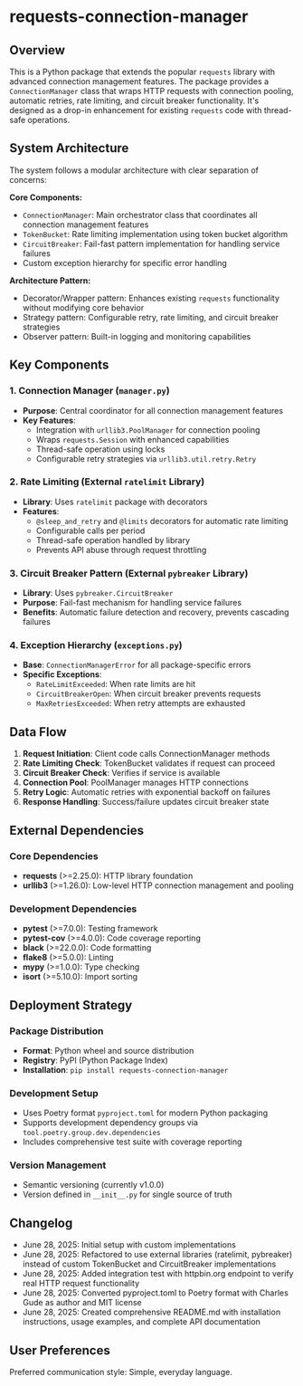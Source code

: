 # requests-connection-manager

## Overview

This is a Python package that extends the popular `requests` library with advanced connection management features. The package provides a `ConnectionManager` class that wraps HTTP requests with connection pooling, automatic retries, rate limiting, and circuit breaker functionality. It's designed as a drop-in enhancement for existing `requests` code with thread-safe operations.

## System Architecture

The system follows a modular architecture with clear separation of concerns:

**Core Components:**
- `ConnectionManager`: Main orchestrator class that coordinates all connection management features
- `TokenBucket`: Rate limiting implementation using token bucket algorithm
- `CircuitBreaker`: Fail-fast pattern implementation for handling service failures
- Custom exception hierarchy for specific error handling

**Architecture Pattern:**
- Decorator/Wrapper pattern: Enhances existing `requests` functionality without modifying core behavior
- Strategy pattern: Configurable retry, rate limiting, and circuit breaker strategies
- Observer pattern: Built-in logging and monitoring capabilities

## Key Components

### 1. Connection Manager (`manager.py`)
- **Purpose**: Central coordinator for all connection management features
- **Key Features**:
  - Integration with `urllib3.PoolManager` for connection pooling
  - Wraps `requests.Session` with enhanced capabilities
  - Thread-safe operation using locks
  - Configurable retry strategies via `urllib3.util.retry.Retry`

### 2. Rate Limiting (External `ratelimit` Library)
- **Library**: Uses `ratelimit` package with decorators
- **Features**:
  - `@sleep_and_retry` and `@limits` decorators for automatic rate limiting
  - Configurable calls per period
  - Thread-safe operation handled by library
  - Prevents API abuse through request throttling

### 3. Circuit Breaker Pattern (External `pybreaker` Library)
- **Library**: Uses `pybreaker.CircuitBreaker` 
- **Purpose**: Fail-fast mechanism for handling service failures
- **Benefits**: Automatic failure detection and recovery, prevents cascading failures

### 4. Exception Hierarchy (`exceptions.py`)
- **Base**: `ConnectionManagerError` for all package-specific errors
- **Specific Exceptions**:
  - `RateLimitExceeded`: When rate limits are hit
  - `CircuitBreakerOpen`: When circuit breaker prevents requests
  - `MaxRetriesExceeded`: When retry attempts are exhausted

## Data Flow

1. **Request Initiation**: Client code calls ConnectionManager methods
2. **Rate Limiting Check**: TokenBucket validates if request can proceed
3. **Circuit Breaker Check**: Verifies if service is available
4. **Connection Pool**: PoolManager manages HTTP connections
5. **Retry Logic**: Automatic retries with exponential backoff on failures
6. **Response Handling**: Success/failure updates circuit breaker state

## External Dependencies

### Core Dependencies
- **requests** (>=2.25.0): HTTP library foundation
- **urllib3** (>=1.26.0): Low-level HTTP connection management and pooling

### Development Dependencies
- **pytest** (>=7.0.0): Testing framework
- **pytest-cov** (>=4.0.0): Code coverage reporting
- **black** (>=22.0.0): Code formatting
- **flake8** (>=5.0.0): Linting
- **mypy** (>=1.0.0): Type checking
- **isort** (>=5.10.0): Import sorting

## Deployment Strategy

### Package Distribution
- **Format**: Python wheel and source distribution
- **Registry**: PyPI (Python Package Index)
- **Installation**: `pip install requests-connection-manager`

### Development Setup
- Uses Poetry format `pyproject.toml` for modern Python packaging
- Supports development dependency groups via `tool.poetry.group.dev.dependencies`
- Includes comprehensive test suite with coverage reporting

### Version Management
- Semantic versioning (currently v1.0.0)
- Version defined in `__init__.py` for single source of truth

## Changelog

- June 28, 2025: Initial setup with custom implementations
- June 28, 2025: Refactored to use external libraries (ratelimit, pybreaker) instead of custom TokenBucket and CircuitBreaker implementations
- June 28, 2025: Added integration test with httpbin.org endpoint to verify real HTTP request functionality
- June 28, 2025: Converted pyproject.toml to Poetry format with Charles Gude as author and MIT license
- June 28, 2025: Created comprehensive README.md with installation instructions, usage examples, and complete API documentation

## User Preferences

Preferred communication style: Simple, everyday language.